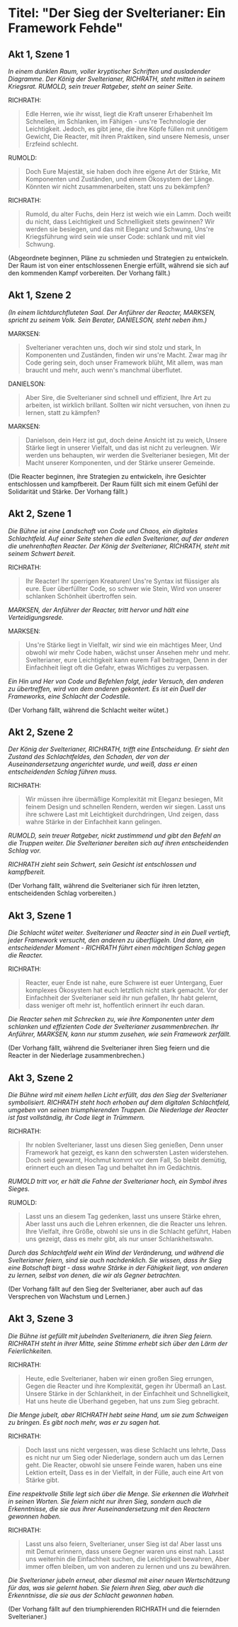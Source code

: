 # Titel: "Der Sieg der Svelterianer: Ein Framework Fehde"

## Akt 1, Szene 1

*In einem dunklen Raum, voller kryptischer Schriften und ausladender Diagramme. Der König der Svelterianer, RICHRATH, steht mitten in seinem Kriegsrat. RUMOLD, sein treuer Ratgeber, steht an seiner Seite.*

RICHRATH:
> Edle Herren, wie ihr wisst, liegt die Kraft unserer Erhabenheit
Im Schnellen, im Schlanken, im Fähigen - uns're Technologie der Leichtigkeit.
Jedoch, es gibt jene, die ihre Köpfe füllen mit unnötigem Gewicht,
Die Reacter, mit ihren Praktiken, sind unsere Nemesis, unser Erzfeind schlecht.

RUMOLD:
> Doch Eure Majestät, sie haben doch ihre eigene Art der Stärke,
Mit Komponenten und Zuständen, und einem Ökosystem der Länge.
Könnten wir nicht zusammenarbeiten, statt uns zu bekämpfen?

RICHRATH:
> Rumold, du alter Fuchs, dein Herz ist weich wie ein Lamm.
Doch weißt du nicht, dass Leichtigkeit und Schnelligkeit stets gewinnen?
Wir werden sie besiegen, und das mit Eleganz und Schwung,
Uns're Kriegsführung wird sein wie unser Code: schlank und mit viel Schwung.

(Abgeordnete beginnen, Pläne zu schmieden und Strategien zu entwickeln. Der Raum ist von einer entschlossenen Energie erfüllt, während sie sich auf den kommenden Kampf vorbereiten. Der Vorhang fällt.)

## Akt 1, Szene 2

*(In einem lichtdurchfluteten Saal. Der Anführer der Reacter, MARKSEN, spricht zu seinem Volk. Sein Berater, DANIELSON, steht neben ihm.)*

MARKSEN:
>Svelterianer verachten uns, doch wir sind stolz und stark,
In Komponenten und Zuständen, finden wir uns're Macht.
Zwar mag ihr Code gering sein, doch unser Framework blüht,
Mit allem, was man braucht und mehr, auch wenn's manchmal überflutet.

DANIELSON:
>Aber Sire, die Svelterianer sind schnell und effizient,
Ihre Art zu arbeiten, ist wirklich brillant.
Sollten wir nicht versuchen, von ihnen zu lernen, statt zu kämpfen?

MARKSEN:
> Danielson, dein Herz ist gut, doch deine Ansicht ist zu weich,
Unsere Stärke liegt in unserer Vielfalt, und das ist nicht zu verleugnen.
Wir werden uns behaupten, wir werden die Svelterianer besiegen,
Mit der Macht unserer Komponenten, und der Stärke unserer Gemeinde.

(Die Reacter beginnen, ihre Strategien zu entwickeln, ihre Gesichter entschlossen und kampfbereit. Der Raum füllt sich mit einem Gefühl der Solidarität und Stärke. Der Vorhang fällt.)

## Akt 2, Szene 1

*Die Bühne ist eine Landschaft von Code und Chaos, ein digitales Schlachtfeld. Auf einer Seite stehen die edlen Svelterianer, auf der anderen die unehrenhaften Reacter. Der König der Svelterianer, RICHRATH, steht mit seinem Schwert bereit.*

RICHRATH:
> Ihr Reacter! Ihr sperrigen Kreaturen!
Uns're Syntax ist flüssiger als eure.
Euer überfüllter Code, so schwer wie Stein,
Wird von unserer schlanken Schönheit übertroffen sein.

*MARKSEN, der Anführer der Reacter, tritt hervor und hält eine Verteidigungsrede.*

MARKSEN:
> Uns're Stärke liegt in Vielfalt, wir sind wie ein mächtiges Meer,
Und obwohl wir mehr Code haben, wächst unser Ansehen mehr und mehr.
Svelterianer, eure Leichtigkeit kann eurem Fall beitragen,
Denn in der Einfachheit liegt oft die Gefahr, etwas Wichtiges zu verpassen.

*Ein Hin und Her von Code und Befehlen folgt, jeder Versuch, den anderen zu übertreffen, wird von dem anderen gekontert. Es ist ein Duell der Frameworks, eine Schlacht der Codestile.*

(Der Vorhang fällt, während die Schlacht weiter wütet.)

## Akt 2, Szene 2

*Der König der Svelterianer, RICHRATH, trifft eine Entscheidung. Er sieht den Zustand des Schlachtfeldes, den Schaden, der von der Auseinandersetzung angerichtet wurde, und weiß, dass er einen entscheidenden Schlag führen muss.*

RICHRATH:
> Wir müssen ihre übermäßige Komplexität mit Eleganz besiegen,
Mit feinem Design und schnellen Rendern, werden wir siegen.
Lasst uns ihre schwere Last mit Leichtigkeit durchdringen,
Und zeigen, dass wahre Stärke in der Einfachheit kann gelingen.

*RUMOLD, sein treuer Ratgeber, nickt zustimmend und gibt den Befehl an die Truppen weiter. Die Svelterianer bereiten sich auf ihren entscheidenden Schlag vor.*

*RICHRATH zieht sein Schwert, sein Gesicht ist entschlossen und kampfbereit.*

(Der Vorhang fällt, während die Svelterianer sich für ihren letzten, entscheidenden Schlag vorbereiten.)

## Akt 3, Szene 1

*Die Schlacht wütet weiter. Svelterianer und Reacter sind in ein Duell vertieft, jeder Framework versucht, den anderen zu überflügeln. Und dann, ein entscheidender Moment - RICHRATH führt einen mächtigen Schlag gegen die Reacter.*

RICHRATH:
> Reacter, euer Ende ist nahe, eure Schwere ist euer Untergang,
Euer komplexes Ökosystem hat euch letztlich nicht stark gemacht.
Vor der Einfachheit der Svelterianer seid ihr nun gefallen,
Ihr habt gelernt, dass weniger oft mehr ist, hoffentlich erinnert ihr euch daran.

*Die Reacter sehen mit Schrecken zu, wie ihre Komponenten unter dem schlanken und effizienten Code der Svelterianer zusammenbrechen. Ihr Anführer, MARKSEN, kann nur stumm zusehen, wie sein Framework zerfällt.*

(Der Vorhang fällt, während die Svelterianer ihren Sieg feiern und die Reacter in der Niederlage zusammenbrechen.)

## Akt 3, Szene 2

*Die Bühne wird mit einem hellen Licht erfüllt, das den Sieg der Svelterianer symbolisiert. RICHRATH steht hoch erhoben auf dem digitalen Schlachtfeld, umgeben von seinen triumphierenden Truppen. Die Niederlage der Reacter ist fast vollständig, ihr Code liegt in Trümmern.*

RICHRATH:
> Ihr noblen Svelterianer, lasst uns diesen Sieg genießen,
Denn unser Framework hat gezeigt, es kann den schwersten Lasten widerstehen.
Doch seid gewarnt, Hochmut kommt vor dem Fall,
So bleibt demütig, erinnert euch an diesen Tag und behaltet ihn im Gedächtnis.

*RUMOLD tritt vor, er hält die Fahne der Svelterianer hoch, ein Symbol ihres Sieges.*

RUMOLD:
> Lasst uns an diesem Tag gedenken, lasst uns unsere Stärke ehren,
Aber lasst uns auch die Lehren erkennen, die die Reacter uns lehren.
Ihre Vielfalt, ihre Größe, obwohl sie uns in die Schlacht geführt,
Haben uns gezeigt, dass es mehr gibt, als nur unser Schlankheitswahn.

*Durch das Schlachtfeld weht ein Wind der Veränderung, und während die Svelterianer feiern, sind sie auch nachdenklich. Sie wissen, dass ihr Sieg eine Botschaft birgt - dass wahre Stärke in der Fähigkeit liegt, von anderen zu lernen, selbst von denen, die wir als Gegner betrachten.*

(Der Vorhang fällt auf den Sieg der Svelterianer, aber auch auf das Versprechen von Wachstum und Lernen.)

## Akt 3, Szene 3

*Die Bühne ist gefüllt mit jubelnden Svelterianern, die ihren Sieg feiern. RICHRATH steht in ihrer Mitte, seine Stimme erhebt sich über den Lärm der Feierlichkeiten.*

RICHRATH:
> Heute, edle Svelterianer, haben wir einen großen Sieg errungen,
Gegen die Reacter und ihre Komplexität, gegen ihr Übermaß an Last.
Unsere Stärke in der Schlankheit, in der Einfachheit und Schnelligkeit,
Hat uns heute die Überhand gegeben, hat uns zum Sieg gebracht.

*Die Menge jubelt, aber RICHRATH hebt seine Hand, um sie zum Schweigen zu bringen. Es gibt noch mehr, was er zu sagen hat.*

RICHRATH:
> Doch lasst uns nicht vergessen, was diese Schlacht uns lehrte,
Dass es nicht nur um Sieg oder Niederlage, sondern auch um das Lernen geht.
Die Reacter, obwohl sie unsere Feinde waren, haben uns eine Lektion erteilt,
Dass es in der Vielfalt, in der Fülle, auch eine Art von Stärke gibt.

*Eine respektvolle Stille legt sich über die Menge. Sie erkennen die Wahrheit in seinen Worten. Sie feiern nicht nur ihren Sieg, sondern auch die Erkenntnisse, die sie aus ihrer Auseinandersetzung mit den Reactern gewonnen haben.*

RICHRATH:
> Lasst uns also feiern, Svelterianer, unser Sieg ist da!
Aber lasst uns mit Demut erinnern, dass unsere Gegner waren uns einst nah.
Lasst uns weiterhin die Einfachheit suchen, die Leichtigkeit bewahren,
Aber immer offen bleiben, um von anderen zu lernen und uns zu bewähren.

*Die Svelterianer jubeln erneut, aber diesmal mit einer neuen Wertschätzung für das, was sie gelernt haben. Sie feiern ihren Sieg, aber auch die Erkenntnisse, die sie aus der Schlacht gewonnen haben.*

(Der Vorhang fällt auf den triumphierenden RICHRATH und die feiernden Svelterianer.)